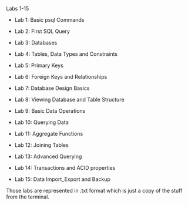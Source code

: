 Labs 1-15


- Lab 1: Basic psql Commands

- Lab 2: First SQL Query

- Lab 3: Databases

- Lab 4: Tables, Data Types and Constraints

- Lab 5: Primary Keys

- Lab 6: Foreign Keys and Relationships
  
- Lab 7: Database Design Basics

- Lab 8: Viewing Database and Table Structure

- Lab 9: Basic Data Operations

- Lab 10: Querying Data

- Lab 11: Aggregate Functions

- Lab 12: Joining Tables

- Lab 13: Advanced Querying

- Lab 14: Transactions and ACID properties

- Lab 15: Data Import_Export and Backup


Those labs are represented in .txt format which is just a copy of the stuff from the terminal.

